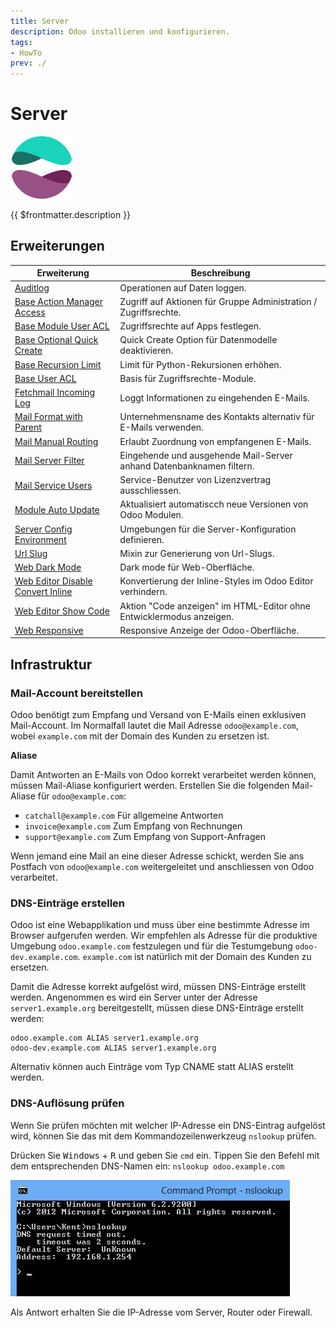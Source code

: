 ```yaml
---
title: Server
description: Odoo installieren und konfigurieren.
tags:
- HowTo
prev: ./
---
```

# Server
![icons_odoo_website_enterprise](attachments/icons_odoo_website_enterprise.png)

{{ $frontmatter.description }}

## Erweiterungen

| Erweiterung                                                                       | Beschreibung                                                         |
| --------------------------------------------------------------------------------- | -------------------------------------------------------------------- |
| [Auditlog](Auditlog.md)                                                           | Operationen auf Daten loggen.                                        |
| [Base Action Manager Access](Base%20Action%20Manager%20Access.md)                 | Zugriff auf Aktionen für Gruppe Administration / Zugriffsrechte.     |
| [Base Module User ACL](Base%20Module%20User%20ACL.md)                             | Zugriffsrechte auf Apps festlegen.                                   |
| [Base Optional Quick Create](Base%20Optional%20Quick%20Create.md)                 | Quick Create Option für Datenmodelle deaktivieren.                   |
| [Base Recursion Limit](Base%20Recursion%20Limit.md)                               | Limit für Python-Rekursionen erhöhen.                                |
| [Base User ACL](Base%20User%20ACL.md)                                             | Basis für Zugriffsrechte-Module.                                     |
| [Fetchmail Incoming Log](Fetchmail%20Incoming%20Log.md)                           | Loggt Informationen zu eingehenden E-Mails.                          |
| [Mail Format with Parent](Mail%20Format%20With%20Parent.md)                       | Unternehmensname des Kontakts alternativ für E-Mails verwenden.      |
| [Mail Manual Routing](Mail%20Manual%20Routing.md)                                 | Erlaubt Zuordnung von empfangenen E-Mails.                           |
| [Mail Server Filter](Mail%20Server%20Filter.md)                                   | Eingehende und ausgehende Mail-Server anhand Datenbanknamen filtern. |
| [Mail Service Users](Mail%20Service%20Users.md)                                   | Service-Benutzer von Lizenzvertrag ausschliessen.                    |
| [Module Auto Update](Module%20Auto%20Update.md)                                   | Aktualisiert automatiscch neue Versionen von Odoo Modulen.           |
| [Server Config Environment](Server%20Config%20Environment.md)                     | Umgebungen für die Server-Konfiguration definieren.                  |
| [Url Slug](Url%20Slug.md)                                                         | Mixin zur Generierung von Url-Slugs.                                 |
| [Web Dark Mode](Web%20Dark%20Mode.md)                                             | Dark mode für Web-Oberfläche.                                        |
| [Web Editor Disable Convert Inline](Web%20Editor%20Disable%20Convert%20Inline.md) | Konvertierung der Inline-Styles im Odoo Editor verhindern.           |
| [Web Editor Show Code](Web%20Editor%20Show%20Code.md)                             | Aktion "Code anzeigen" im HTML-Editor ohne Entwicklermodus anzeigen. |
| [Web Responsive](Web%20Responsive.md)                                             | Responsive Anzeige der Odoo-Oberfläche.                              |

## Infrastruktur

### Mail-Account bereitstellen

Odoo benötigt zum Empfang und Versand von E-Mails einen exklusiven Mail-Account. Im  Normalfall lautet die Mail Adresse `odoo@example.com`, wobei `example.com` mit der Domain des Kunden zu ersetzen ist.

**Aliase**

Damit Antworten an E-Mails von Odoo korrekt verarbeitet werden können, müssen Mail-Aliase konfiguriert werden. Erstellen Sie die folgenden Mail-Aliase für `odoo@example.com`:

* `catchall@example.com` Für allgemeine Antworten
* `invoice@example.com` Zum Empfang von Rechnungen
* `support@example.com` Zum Empfang von Support-Anfragen

Wenn jemand eine Mail an eine dieser Adresse schickt, werden Sie ans Postfach von `odoo@example.com` weitergeleitet und anschliessen von Odoo verarbeitet.

### DNS-Einträge erstellen

Odoo ist eine Webapplikation und muss über eine bestimmte Adresse im Browser aufgerufen werden. Wir empfehlen als Adresse für die produktive Umgebung `odoo.example.com` festzulegen und für die Testumgebung `odoo-dev.example.com`. `example.com` ist natürlich mit der Domain des Kunden zu ersetzen.

Damit die Adresse korrekt aufgelöst wird, müssen DNS-Einträge erstellt werden. Angenommen es wird ein Server unter der Adresse `server1.example.org` bereitgestellt, müssen diese DNS-Einträge erstellt werden:

```
odoo.example.com ALIAS server1.example.org
odoo-dev.example.com ALIAS server1.example.org
```

Alternativ können auch Einträge vom Typ CNAME statt ALIAS erstellt werden.

### DNS-Auflösung prüfen

Wenn Sie prüfen möchten mit welcher IP-Adresse ein DNS-Eintrag aufgelöst wird, können Sie das mit dem Kommandozeilenwerkzeug `nslookup` prüfen.

Drücken Sie <kbd>Windows</kbd> + <kbd>R</kbd> und geben Sie `cmd` ein. Tippen Sie den Befehl mit dem entsprechenden DNS-Namen ein: `nslookup odoo.example.com`

![](attachments/cmd%20nslookup.png)

Als Antwort erhalten Sie die IP-Adresse vom Server, Router oder Firewall.
